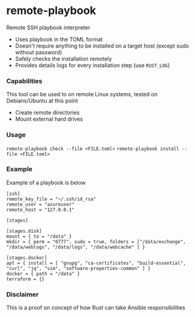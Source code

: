 # remote-playbook

Remote SSH playbook interpreter

- Uses playbook in the TOML format
- Doesn't require anything to be installed on a target host (except sudo without password)
- Safely checks the installation remotely
- Provides details logs for every installation step (use `RUST_LOG`)

### Capabilities

This tool can be used to on remote Linux systems, tested on Debians/Ubuntu at this point

- Create remote directories
- Mount external hard drives

### Usage

`remote-playbook check --file <FILE.toml>`
`remote-playbook install --file <FILE.toml>`

### Example

Example of a playbook is below

```
[ssh]
remote_key_file = "~/.ssh/id_rsa"
remote_user = "azureuser"
remote_host = "127.0.0.1"

[stages]

[stages.disk]
mount = { to = "/data" }
mkdir = { perm = "0777", sudo = true, folders = ["/data/exchange", "/data/weblogs", "/data/logs", "/data/webcache" ] }

[stages.docker]
apt = { install = [ "gnupg", "ca-certificates", "build-essential", "curl", "jq", "vim", "software-properties-common" ] }
docker = { path = "/data" }
terraform = {}
```

### Disclaimer

This is a proof on concept of how Rust can take Ansible responsibilities

